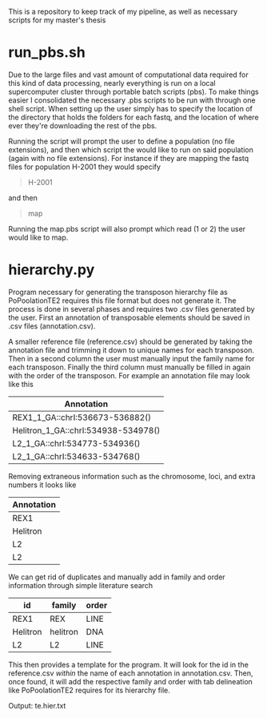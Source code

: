 This is a repository to keep track of my pipeline, as well as necessary scripts for my master's thesis

# run_pbs.sh
Due to the large files and vast amount of computational data required for this kind of data processing, nearly everything is run on a local supercomputer cluster through portable batch scripts (pbs). To make things easier I consolidated the necessary .pbs scripts to be run with through one shell script. When setting up the user simply has to specify the location of the directory that holds the folders for each fastq, and the location of where ever they're downloading the rest of the pbs.

Running the script will prompt the user to define a population (no file extensions), and then which script the would like to run on said population (again with no file extensions). For instance if they are mapping the fastq files for population H-2001 they would specify 
>H-2001  

and then  

>map

Running the map.pbs script will also prompt which read (1 or 2) the user would like to map. 

# hierarchy.py
Program necessary for generating the transposon hierarchy file as PoPoolationTE2 requires this file format but does not generate it. The process is done in several phases and requires two .csv files generated by the user. First an annotation of transposable elements should be saved in .csv files (annotation.csv). 

A smaller reference file (reference.csv) should be generated by taking the annotation file and trimming it down to unique names for each transposon. Then in a second column the user must manually input the family name for each transposon. Finally the third column must manually be filled in again with the order of the transposon. 
For example an annotation file may look like this

|Annotation|
|------------------------|
|REX1_1_GA::chrI:536673-536882()|
|Helitron_1_GA::chrI:534938-534978()|
|L2_1_GA::chrI:534773-534936()|
|L2_1_GA::chrI:534633-534768()|

Removing extraneous information such as the chromosome, loci, and extra numbers it looks like 

|Annotation|
|------------------------|
|REX1|
|Helitron|
|L2|
|L2|

We can get rid of duplicates and manually add in family and order information through simple literature search

|id|family|order|
|------|----------|--------|
|REX1|REX|LINE|
|Helitron|helitron|DNA|
|L2|L2|LINE|

This then provides a template for the program. It will look for the id in the reference.csv *within* the name of each annotation in annotation.csv. Then, once found, it will add the respective family and order with tab delineation like PoPoolationTE2 requires for its hierarchy file.

Output: te.hier.txt
